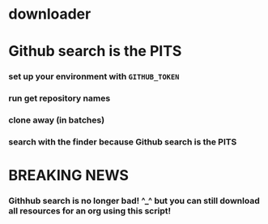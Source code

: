 # downloader 
# Github search is the **PITS**
### set up your environment with `GITHUB_TOKEN`
### run get repository names
### clone away (in batches)
### search with the finder because Github search is the **PITS**
# BREAKING NEWS
### Githhub search is no longer bad! ^_^ but you can still download all resources for an org using this script!
